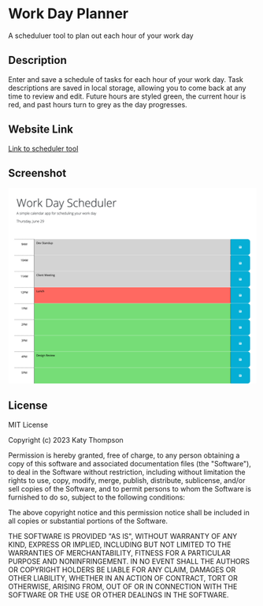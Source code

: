 # Work Day Planner
A scheduluer tool to plan out each hour of your work day

## Description
Enter and save a schedule of tasks for each hour of your work day. Task descriptions are saved in local storage, allowing you to come back at any time to review and edit. Future hours are styled green, the current hour is red, and past hours turn to grey as the day progresses.

## Website Link
[Link to scheduler tool](https://katyjmt.github.io/work-day-planner/)

## Screenshot
![Screenshot of the tool](./assets/images/work-scheduler-screenshot.png)

## License
MIT License

Copyright (c) 2023 Katy Thompson

Permission is hereby granted, free of charge, to any person obtaining a copy of this software and associated documentation files (the "Software"), to deal in the Software without restriction, including without limitation the rights to use, copy, modify, merge, publish, distribute, sublicense, and/or sell copies of the Software, and to permit persons to whom the Software is furnished to do so, subject to the following conditions:

The above copyright notice and this permission notice shall be included in all copies or substantial portions of the Software.

THE SOFTWARE IS PROVIDED "AS IS", WITHOUT WARRANTY OF ANY KIND, EXPRESS OR IMPLIED, INCLUDING BUT NOT LIMITED TO THE WARRANTIES OF MERCHANTABILITY, FITNESS FOR A PARTICULAR PURPOSE AND NONINFRINGEMENT. IN NO EVENT SHALL THE AUTHORS OR COPYRIGHT HOLDERS BE LIABLE FOR ANY CLAIM, DAMAGES OR OTHER LIABILITY, WHETHER IN AN ACTION OF CONTRACT, TORT OR OTHERWISE, ARISING FROM, OUT OF OR IN CONNECTION WITH THE SOFTWARE OR THE USE OR OTHER DEALINGS IN THE SOFTWARE.

